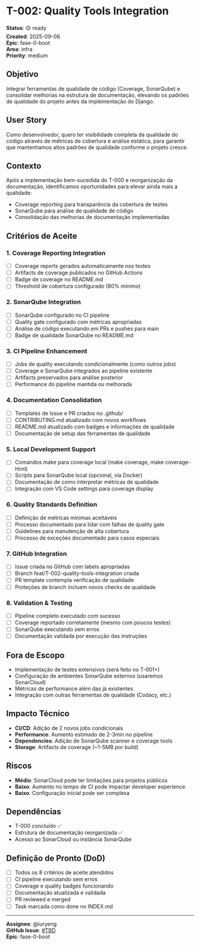 # T-002: Quality Tools Integration

**Status**: 🟡 ready  
**Created**: 2025-09-06  
**Epic**: fase-0-boot  
**Area**: infra  
**Priority**: medium  

## Objetivo
Integrar ferramentas de qualidade de código (Coverage, SonarQube) e consolidar melhorias na estrutura de documentação, elevando os padrões de qualidade do projeto antes da implementação do Django.

## User Story
Como desenvolvedor, quero ter visibilidade completa da qualidade do código através de métricas de cobertura e análise estática, para garantir que mantenhamos altos padrões de qualidade conforme o projeto cresce.

## Contexto
Após a implementação bem-sucedida do T-000 e reorganização da documentação, identificamos oportunidades para elevar ainda mais a qualidade:
- Coverage reporting para transparência da cobertura de testes  
- SonarQube para análise de qualidade de código
- Consolidação das melhorias de documentação implementadas

## Critérios de Aceite

### 1. Coverage Reporting Integration
- [ ] Coverage reports gerados automaticamente nos testes
- [ ] Artifacts de coverage publicados no GitHub Actions
- [ ] Badge de coverage no README.md
- [ ] Threshold de cobertura configurado (80% mínimo)

### 2. SonarQube Integration  
- [ ] SonarQube configurado no CI pipeline
- [ ] Quality gate configurado com métricas apropriadas
- [ ] Análise de código executando em PRs e pushes para main
- [ ] Badge de qualidade SonarQube no README.md

### 3. CI Pipeline Enhancement
- [ ] Jobs de quality executando condicionalmente (como outros jobs)
- [ ] Coverage e SonarQube integrados ao pipeline existente
- [ ] Artifacts preservados para análise posterior
- [ ] Performance do pipeline mantida ou melhorada

### 4. Documentation Consolidation
- [ ] Templates de Issue e PR criados no .github/
- [ ] CONTRIBUTING.md atualizado com novos workflows
- [ ] README.md atualizado com badges e informações de qualidade
- [ ] Documentação de setup das ferramentas de qualidade

### 5. Local Development Support
- [ ] Comandos make para coverage local (make coverage, make coverage-html)
- [ ] Scripts para SonarQube local (opcional, via Docker)
- [ ] Documentação de como interpretar métricas de qualidade
- [ ] Integração com VS Code settings para coverage display

### 6. Quality Standards Definition
- [ ] Definição de métricas mínimas aceitáveis
- [ ] Processo documentado para lidar com falhas de quality gate
- [ ] Guidelines para manutenção de alta cobertura
- [ ] Processo de exceções documentado para casos especiais

### 7. GitHub Integration
- [ ] Issue criada no GitHub com labels apropriadas
- [ ] Branch feat/T-002-quality-tools-integration criada
- [ ] PR template contempla verificação de qualidade
- [ ] Proteções de branch incluem novos checks de qualidade

### 8. Validation & Testing
- [ ] Pipeline completo executado com sucesso
- [ ] Coverage reportado corretamente (mesmo com poucos testes)
- [ ] SonarQube executando sem erros
- [ ] Documentação validada por execução das instruções

## Fora de Escopo
- Implementação de testes extensivos (será feito no T-001+)
- Configuração de ambientes SonarQube externos (usaremos SonarCloud)
- Métricas de performance além das já existentes
- Integração com outras ferramentas de qualidade (Codacy, etc.)

## Impacto Técnico
- **CI/CD**: Adição de 2 novos jobs condicionais
- **Performance**: Aumento estimado de 2-3min no pipeline
- **Dependencies**: Adição de SonarQube scanner e coverage tools
- **Storage**: Artifacts de coverage (~1-5MB por build)

## Riscos
- **Médio**: SonarCloud pode ter limitações para projetos públicos
- **Baixo**: Aumento no tempo de CI pode impactar developer experience
- **Baixo**: Configuração inicial pode ser complexa

## Dependências
- T-000 concluído ✅
- Estrutura de documentação reorganizada ✅
- Acesso ao SonarCloud ou instância SonarQube

## Definição de Pronto (DoD)
- [ ] Todos os 8 critérios de aceite atendidos
- [ ] CI pipeline executando sem erros
- [ ] Coverage e quality badges funcionando
- [ ] Documentação atualizada e validada
- [ ] PR reviewed e merged
- [ ] Task marcada como done no INDEX.md

---
**Assignee**: @iuryeng  
**GitHub Issue**: [#TBD]()  
**Epic**: fase-0-boot